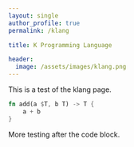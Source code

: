 ```yaml
---
layout: single
author_profile: true
permalink: /klang

title: K Programming Language

header:
  image: /assets/images/klang.png
---
```


This is a test of the klang page.

```rust
fn add(a $T, b T) -> T {
    a + b
}
```

More testing after the code block.
